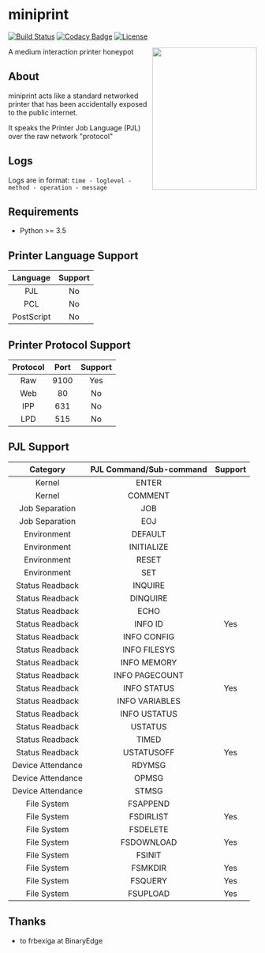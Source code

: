 # miniprint

[![Build Status](https://travis-ci.com/sa7mon/miniprint.svg?token=KqpCvMUSb1yeyAUKGDAx&branch=master)](https://travis-ci.com/sa7mon/miniprint)
[![Codacy Badge](https://api.codacy.com/project/badge/Grade/6d424ff40c7d494e88b9bfe11c117e1f)](https://www.codacy.com?utm_source=github.com&amp;utm_medium=referral&amp;utm_content=sa7mon/miniprint&amp;utm_campaign=Badge_Grade)
[![License](https://img.shields.io/github/license/sa7mon/miniprint.svg)](https://github.com/sa7mon/miniprint/blob/master/LICENSE.md)

<img align="right" width="212" height="288" src="https://user-images.githubusercontent.com/3712226/54886937-78f7b180-4e5b-11e9-8ccc-18716f2b5a3b.png">

A medium interaction printer honeypot

## About 

miniprint acts like a standard networked printer that has been accidentally exposed to the public internet. 

It speaks the Printer Job Language (PJL) over the raw network "protocol"

## Logs
Logs are in format: `time - loglevel - method - operation - message`

## Requirements
  * Python >= 3.5

## Printer Language Support
| **Language** | **Support** |
|:------------:|:-----------:|
|      PJL     |      No     |
|      PCL     |      No     |
|  PostScript  |      No     |

## Printer Protocol Support
| Protocol | Port | Support |
|:--------:|:----:|:-------:|
|    Raw   | 9100 |   Yes   |
|    Web   |  80  |    No   |
|    IPP   |  631 |    No   |
|    LPD   |  515 |    No   |

## PJL Support

|      Category     | PJL Command/Sub-command | Support |
|:-----------------:|:-----------------------:|:-------:|
| Kernel            |          ENTER          |         |
| Kernel            |         COMMENT         |         |
| Job Separation    |           JOB           |         |
| Job Separation    |           EOJ           |         |
| Environment       |         DEFAULT         |         |
| Environment       |        INITIALIZE       |         |
| Environment       |          RESET          |         |
| Environment       |           SET           |         |
| Status Readback   |         INQUIRE         |         |
| Status Readback   |         DINQUIRE        |         |
| Status Readback   |           ECHO          |         |
| Status Readback   |         INFO ID         |   Yes   |
| Status Readback   |       INFO CONFIG       |         |
| Status Readback   |       INFO FILESYS      |         |
| Status Readback   |       INFO MEMORY       |         |
| Status Readback   |      INFO PAGECOUNT     |         |
| Status Readback   |       INFO STATUS       |   Yes   |
| Status Readback   |      INFO VARIABLES     |         |
| Status Readback   |       INFO USTATUS      |         |
| Status Readback   |         USTATUS         |         |
| Status Readback   |          TIMED          |         |
| Status Readback   |        USTATUSOFF       |   Yes   |
| Device Attendance |          RDYMSG         |         |
| Device Attendance |          OPMSG          |         |
| Device Attendance |          STMSG          |         |
| File System       |         FSAPPEND        |         |
| File System       |        FSDIRLIST        |   Yes   |
| File System       |         FSDELETE        |         |
| File System       |        FSDOWNLOAD       |   Yes   |
| File System       |          FSINIT         |         |
| File System       |         FSMKDIR         |   Yes   |
| File System       |         FSQUERY         |   Yes   |
| File System       |         FSUPLOAD        |   Yes   |

## Thanks
  * to frbexiga at BinaryEdge
